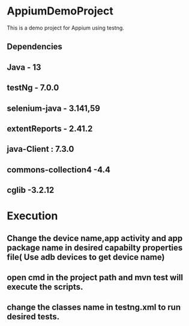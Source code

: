 # AppiumDemoProject
This is a demo project for Appium using testng.

## Dependencies
## Java - 13

## testNg - 7.0.0

## selenium-java - 3.141,59

## extentReports - 2.41.2

## java-Client : 7.3.0

## commons-collection4 -4.4

## cglib -3.2.12

# Execution

## Change the device name,app activity and app package name in desired capabilty properties file( Use adb devices to get device name)
## open cmd in the project path and mvn test will execute the scripts.
## change the classes name in testng.xml to run desired tests.


